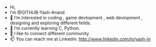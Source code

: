 -  Hi,
-  I’m @GITHUB-Yash-Anand
- 👀 I’m interested in coding , game devlopment , web devlopment , designing and exploring different feilds.
- 🌱 I’m currently learning C, Python.
- 💞️ I like to connect different community.
- 📫 You can reach me at Linkedin: http://www.linkedin.com/in/yash-in
<!---
GITHUB-Yash-Anand/GITHUB-Yash-Anand is a ✨ special ✨ repository because its `README.md` (this file) appears on your GitHub profile.
You can click the Preview link to take a look at your changes.
--->
